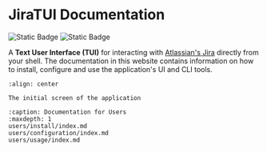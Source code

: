 # JiraTUI Documentation

![Static Badge](https://img.shields.io/badge/python-3.13%20%7C%203.12%20%7C%203.11%7C%203.10-blue)
![Static Badge](https://img.shields.io/badge/license-MIT-orange)

A **Text User Interface (TUI)** for interacting with [Atlassian's Jira](https://www.atlassian.com/software/jira)
directly from your shell. The documentation in this website contains information on how to install, configure and use
the application's UI and CLI tools.

```{figure} /_static/assets/images/jiratui_start.png
:align: center

The initial screen of the application
```

```{toctree}
:caption: Documentation for Users
:maxdepth: 1
users/install/index.md
users/configuration/index.md
users/usage/index.md
```
